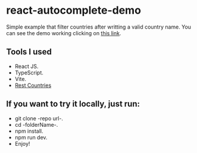 # react-autocomplete-demo

Simple example that filter countries after writting a valid country name.
You can see the demo working clicking on [this link](https://react-autocomplete-demo.ekodevs.com/).

## Tools I used
- React JS.
- TypeScript.
- Vite.
- [Rest Countries](https://restcountries.com/)

## If you want to try it locally, just run:
- git clone -repo url-.
- cd -folderName-.
- npm install.
- npm run dev.
- Enjoy!